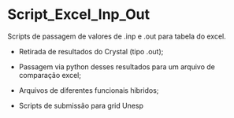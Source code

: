 # Script_Excel_Inp_Out
Scripts de passagem de valores de .inp e .out para tabela do excel.

- Retirada de resultados do Crystal (tipo .out);
- Passagem via python desses resultados para um arquivo de comparação excel;
- Arquivos de diferentes funcionais hibridos;


- Scripts de submissão para grid Unesp
